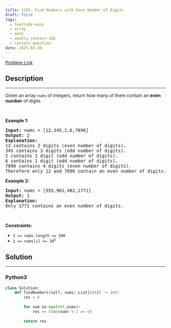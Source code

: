 ```yaml
---
title: 1295. Find Numbers with Even Number of Digits
draft: false
tags: 
  - leetcode-easy
  - array
  - math
  - weekly-contest-168
  - contest-question
date: 2025-04-30
---
```


[Problem Link](https://leetcode.com/problems/find-numbers-with-even-number-of-digits/)

## Description

---
<p>Given an array <code>nums</code> of integers, return how many of them contain an <strong>even number</strong> of digits.</p>

<p>&nbsp;</p>
<p><strong class="example">Example 1:</strong></p>

<pre>
<strong>Input:</strong> nums = [12,345,2,6,7896]
<strong>Output:</strong> 2
<strong>Explanation: 
</strong>12 contains 2 digits (even number of digits).&nbsp;
345 contains 3 digits (odd number of digits).&nbsp;
2 contains 1 digit (odd number of digits).&nbsp;
6 contains 1 digit (odd number of digits).&nbsp;
7896 contains 4 digits (even number of digits).&nbsp;
Therefore only 12 and 7896 contain an even number of digits.
</pre>

<p><strong class="example">Example 2:</strong></p>

<pre>
<strong>Input:</strong> nums = [555,901,482,1771]
<strong>Output:</strong> 1 
<strong>Explanation: </strong>
Only 1771 contains an even number of digits.
</pre>

<p>&nbsp;</p>
<p><strong>Constraints:</strong></p>

<ul>
	<li><code>1 &lt;= nums.length &lt;= 500</code></li>
	<li><code>1 &lt;= nums[i] &lt;= 10<sup>5</sup></code></li>
</ul>


## Solution

---
### Python3
``` py title='find-numbers-with-even-number-of-digits'
class Solution:
    def findNumbers(self, nums: List[int]) -> int:
        res = 0
        
        for num in map(str,nums):
            res += (len(num) % 2 == 0)
        
        return res
```

